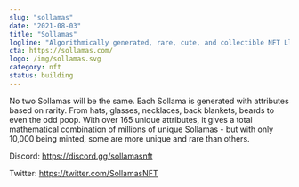 ```yaml
---
slug: "sollamas"
date: "2021-08-03"
title: "Sollamas"
logline: "Algorithmically generated, rare, cute, and collectible NFT Llamas"
cta: https://sollamas.com/
logo: /img/sollamas.svg
category: nft
status: building
---
```


No two Sollamas will be the same. Each Sollama is generated with attributes based on rarity. From hats, glasses, necklaces, back blankets, beards to even the odd poop. With over 165 unique attributes, it gives a total mathematical combination of millions of unique Sollamas - but with only 10,000 being minted, some are more unique and rare than others.

Discord: https://discord.gg/sollamasnft

Twitter: https://twitter.com/SollamasNFT
